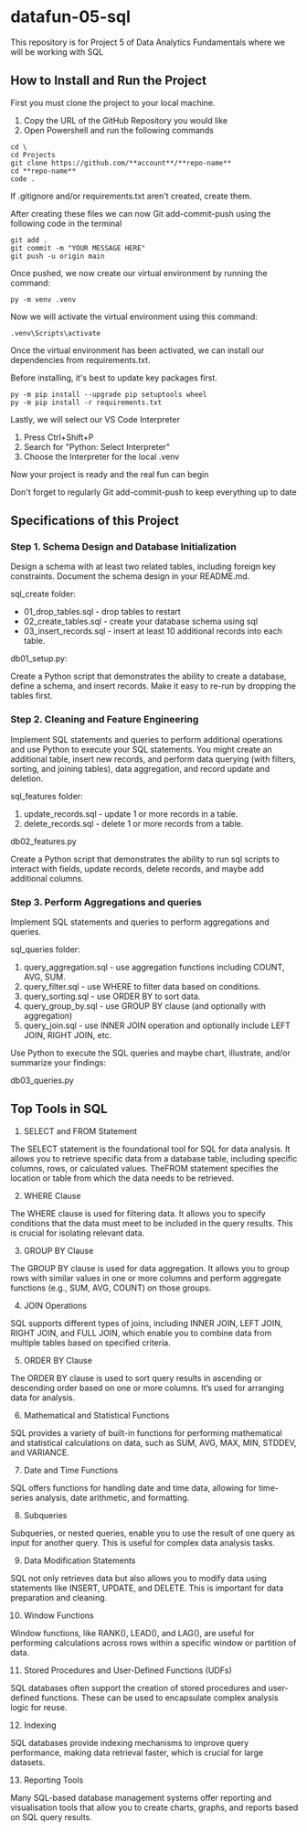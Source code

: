 # datafun-05-sql

This repository is for Project 5 of Data Analytics Fundamentals where we will be working with SQL

## How to Install and Run the Project

First you must clone the project to your local machine.

1. Copy the URL of the GitHub Repository you would like
2. Open Powershell and run the following commands

```shell
cd \
cd Projects
git clone https://github.com/**account**/**repo-name**
cd **repo-name**
code . 
```

If .gitignore and/or requirements.txt aren't created, create them.

After creating these files we can now Git add-commit-push using the following code in the terminal

```shell
git add . 
git commit -m "YOUR MESSAGE HERE"
git push -u origin main
```

Once pushed, we now create our virtual environment by running the command:

```shell
py -m venv .venv
```

Now we will activate the virtual environment using this command:

```shell
.venv\Scripts\activate
```

Once the virtual environment has been activated, we can install our dependencies from requirements.txt.

Before installing, it's best to update key packages first.

```shell
py -m pip install --upgrade pip setuptools wheel
py -m pip install -r requirements.txt
```

Lastly, we will select our VS Code Interpreter

1. Press Ctrl+Shift+P
2. Search for "Python: Select Interpreter"
3. Choose the Interpreter for the local .venv 

Now your project is ready and the real fun can begin

Don't forget to regularly Git add-commit-push to keep everything up to date




## Specifications of this Project

### Step 1. Schema Design and Database Initialization

Design a schema with at least two related tables, including foreign key constraints.
Document the schema design in your README.md.

sql_create folder:

- 01_drop_tables.sql - drop tables to restart
- 02_create_tables.sql - create your database schema using sql 
- 03_insert_records.sql - insert at least 10 additional records into each table.

db01_setup.py:

Create a Python script that demonstrates the ability to create a database, define a schema, and insert records. 
Make it easy to re-run by dropping the tables first.




### Step 2. Cleaning and Feature Engineering

Implement SQL statements and queries to perform additional operations and use Python to execute your SQL statements.
You might create an additional table, insert new records,
and perform data querying (with filters, sorting, and joining tables),
data aggregation, and record update and deletion.

sql_features folder:

1. update_records.sql - update 1 or more records in a table.
2. delete_records.sql - delete 1 or more records from a table.

db02_features.py

Create a Python script that demonstrates the ability to run sql scripts 
to interact with fields, update records, delete records, and maybe add additional columns. 



### Step 3. Perform Aggregations and queries

Implement SQL statements and queries to perform aggregations and queries.

sql_queries folder: 

1. query_aggregation.sql - use aggregation functions including COUNT, AVG, SUM.
2. query_filter.sql - use WHERE to filter data based on conditions.
3. query_sorting.sql - use ORDER BY to sort data.
4. query_group_by.sql - use GROUP BY clause (and optionally with aggregation)
5. query_join.sql - use INNER JOIN operation and optionally include LEFT JOIN, RIGHT JOIN, etc.

Use Python to execute the SQL queries and maybe chart, illustrate, and/or summarize your findings:

db03_queries.py



## Top Tools in SQL

1. SELECT and FROM Statement

The SELECT statement is the foundational tool for SQL for data analysis. It allows you to retrieve specific data from a database table, including specific columns, rows, or calculated values. TheFROM statement specifies the location or table from which the data needs to be retrieved.

2. WHERE Clause

The WHERE clause is used for filtering data. It allows you to specify conditions that the data must meet to be included in the query results. This is crucial for isolating relevant data.

3. GROUP BY Clause

The GROUP BY clause is used for data aggregation. It allows you to group rows with similar values in one or more columns and perform aggregate functions (e.g., SUM, AVG, COUNT) on those groups.

4. JOIN Operations

SQL supports different types of joins, including INNER JOIN, LEFT JOIN, RIGHT JOIN, and FULL JOIN, which enable you to combine data from multiple tables based on specified criteria.

5. ORDER BY Clause

The ORDER BY clause is used to sort query results in ascending or descending order based on one or more columns. It’s used for arranging data for analysis.

6. Mathematical and Statistical Functions

SQL provides a variety of built-in functions for performing mathematical and statistical calculations on data, such as SUM, AVG, MAX, MIN, STDDEV, and VARIANCE.

7. Date and Time Functions

SQL offers functions for handling date and time data, allowing for time-series analysis, date arithmetic, and formatting.

8. Subqueries

Subqueries, or nested queries, enable you to use the result of one query as input for another query. This is useful for complex data analysis tasks.

9. Data Modification Statements

SQL not only retrieves data but also allows you to modify data using statements like INSERT, UPDATE, and DELETE. This is important for data preparation and cleaning.

10. Window Functions

Window functions, like RANK(), LEAD(), and LAG(), are useful for performing calculations across rows within a specific window or partition of data.

11. Stored Procedures and User-Defined Functions (UDFs)

SQL databases often support the creation of stored procedures and user-defined functions. These can be used to encapsulate complex analysis logic for reuse.

12. Indexing

SQL databases provide indexing mechanisms to improve query performance, making data retrieval faster, which is crucial for large datasets.

13. Reporting Tools

Many SQL-based database management systems offer reporting and visualisation tools that allow you to create charts, graphs, and reports based on SQL query results.